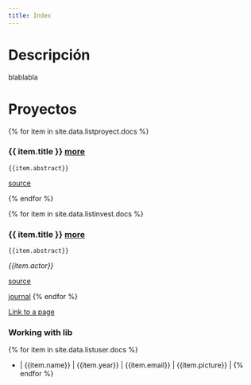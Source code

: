 ```yaml
---
title: Index
---
```


# Descripción

blablabla

# Proyectos


{% for item in site.data.listproyect.docs %}
### {{ item.title }} [more]({{item.link}})

	{{item.abstract}}

[source]( {{item.linkdesc}} )

{% endfor %}

{% for item in site.data.listinvest.docs %}
### {{ item.title }} [more]({{item.link}})

	{{item.abstract}}

*{{item.actor}}*

[source]( {{item.linkdesc}} )

[journal]( {{item.journal}} )
{% endfor %}


[Link to a page](./about.html)

### Working with lib

{% for item in site.data.listuser.docs %}
* | {{item.name}} | {{item.year}} | {{item.email}} | {{item.picture}} |
{% endfor %}